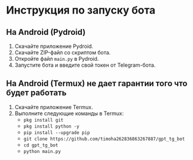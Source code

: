 
  <h1>Инструкция по запуску бота</h1>

  <h2>На Android (Pydroid)</h2>
  <ol>
    <li>Скачайте приложение Pydroid.</li>
    <li>Скачайте ZIP-файл со скриптом бота.</li>
    <li>Откройте файл <code>main.py</code> в Pydroid.</li>
    <li>Запустите бота и введите свой токен от Telegram-бота.</li>
  </ol>

  <h2>На Android (Termux) не дает гарантии того что будет работать</h2>
  <ol>
    <li>Скачайте приложение Termux.</li>
    <li>Выполните следующие команды в Termux:
      <ul>
        <li><code>pkg install git</code></li>
        <li><code>pkg install python -y</code></li>
        <li><code>pip install --upgrade pip</code></li>
        <li><code>git clone https://github.com/timoha262836863267887/gpt_tg_bot</code></li>
        <li><code>cd gpt_tg_bot</code></li>
        <li><code>python main.py</code></li>
      </ul>
    </li>
  </ol>
